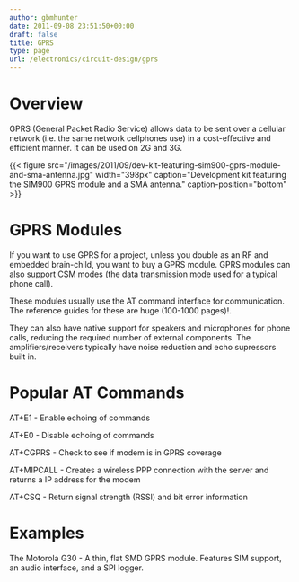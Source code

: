 ```yaml
---
author: gbmhunter
date: 2011-09-08 23:51:50+00:00
draft: false
title: GPRS
type: page
url: /electronics/circuit-design/gprs
---
```


# Overview




GPRS (General Packet Radio Service) allows data to be sent over a cellular network (i.e. the same network cellphones use) in a cost-effective and efficient manner. It can be used on 2G and 3G.


{{< figure src="/images/2011/09/dev-kit-featuring-sim900-gprs-module-and-sma-antenna.jpg" width="398px" caption="Development kit featuring the SIM900 GPRS module and a SMA antenna." caption-position="bottom" >}}


# GPRS Modules




If you want to use GPRS for a project, unless you double as an RF and embedded brain-child, you want to buy a GPRS module. GPRS modules can also support CSM modes (the data transmission mode used for a typical phone call).




These modules usually use the AT command interface for communication. The reference guides for these are huge (100-1000 pages)!.




They can also have native support for speakers and microphones for phone calls, reducing the required number of external components. The amplifiers/receivers typically have noise reduction and echo supressors built in.




# Popular AT Commands




AT+E1 - Enable echoing of commands  

 AT+E0 - Disable echoing of commands  

 AT+CGPRS - Check to see if modem is in GPRS coverage  

 AT+MIPCALL - Creates a wireless PPP connection with the server and returns a IP address for the modem  

 AT+CSQ - Return signal strength (RSSI) and bit error information




# Examples




The Motorola G30 - A thin, flat SMD GPRS module. Features SIM support, an audio interface, and a SPI logger.
